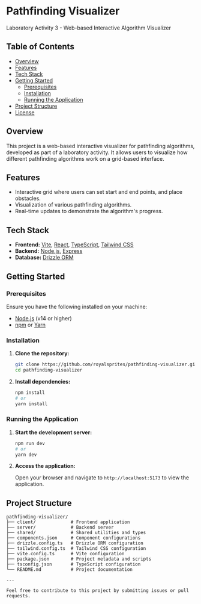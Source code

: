 # Pathfinding Visualizer

Laboratory Activity 3 - Web-based Interactive Algorithm Visualizer

## Table of Contents

- [Overview](#overview)
- [Features](#features)
- [Tech Stack](#tech-stack)
- [Getting Started](#getting-started)
  - [Prerequisites](#prerequisites)
  - [Installation](#installation)
  - [Running the Application](#running-the-application)
- [Project Structure](#project-structure)
- [License](#license)

## Overview

This project is a web-based interactive visualizer for pathfinding algorithms, developed as part of a laboratory activity. It allows users to visualize how different pathfinding algorithms work on a grid-based interface.

## Features

- Interactive grid where users can set start and end points, and place obstacles.
- Visualization of various pathfinding algorithms.
- Real-time updates to demonstrate the algorithm's progress.

## Tech Stack

- **Frontend:** [Vite](https://vitejs.dev/), [React](https://reactjs.org/), [TypeScript](https://www.typescriptlang.org/), [Tailwind CSS](https://tailwindcss.com/)
- **Backend:** [Node.js](https://nodejs.org/), [Express](https://expressjs.com/)
- **Database:** [Drizzle ORM](https://orm.drizzle.team/)

## Getting Started

### Prerequisites

Ensure you have the following installed on your machine:

- [Node.js](https://nodejs.org/) (v14 or higher)
- [npm](https://www.npmjs.com/) or [Yarn](https://yarnpkg.com/)

### Installation

1. **Clone the repository:**

   ```bash
   git clone https://github.com/royalsprites/pathfinding-visualizer.git
   cd pathfinding-visualizer
   ```

2. **Install dependencies:**

   ```bash
   npm install
   # or
   yarn install
   ```

### Running the Application

1. **Start the development server:**

   ```bash
   npm run dev
   # or
   yarn dev
   ```

2. **Access the application:**

   Open your browser and navigate to `http://localhost:5173` to view the application.

## Project Structure

```plaintext
pathfinding-visualizer/
├── client/             # Frontend application
├── server/             # Backend server
├── shared/             # Shared utilities and types
├── components.json     # Component configurations
├── drizzle.config.ts   # Drizzle ORM configuration
├── tailwind.config.ts  # Tailwind CSS configuration
├── vite.config.ts      # Vite configuration
├── package.json        # Project metadata and scripts
├── tsconfig.json       # TypeScript configuration
└── README.md           # Project documentation

---

Feel free to contribute to this project by submitting issues or pull requests.
